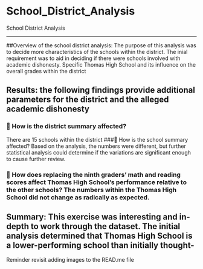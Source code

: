 # School_District_Analysis
School District Analysis
________________________________________________________
##Overview of the school district analysis:
The purpose of this analysis was to decide more characteristics of the schools within the district. The inial requirement was to aid in deciding if there were schools involved with academic dishonesty. Specific Thomas High School and its influence on the overall grades within the district
## Results: the following findings provide additional parameters for the district and the alleged academic dishonesty
### 	How is the district summary affected? 
There are 15 schools within the district
###	How is the school summary affected? Based on the analysis, the numbers were different, but further statistical analysis could determine if the variations are significant enough to cause further review.
### 	How does replacing the ninth graders’ math and reading scores affect Thomas High School’s performance relative to the other schools? The numbers within the Thomas High School did not change as radically as expected.


## Summary: This exercise was interesting and in-depth to work through the dataset. The initial analysis determined that Thomas High School is a lower-performing school than initially thought- 




Reminder revisit adding images to the READ.me file  

